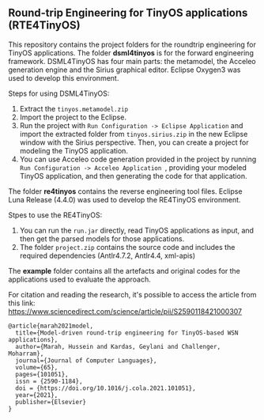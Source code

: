 ## Round-trip Engineering for TinyOS applications (RTE4TinyOS)
This repository contains the project folders for the roundtrip engineering for TinyOS applications.
The folder **dsml4tinyos** is for the forward engineering framework. DSML4TinyOS has four main parts: the metamodel, the Acceleo generation engine and the Sirius graphical editor.
Eclipse Oxygen3 was used to develop this environment.

Steps for using DSML4TinyOS:
1. Extract the `tinyos.metamodel.zip`
1. Import the project to the Eclipse.
1. Run the project with `Run Configuration -> Eclipse Application` and import the extracted folder from `tinyos.sirius.zip` in the new Eclipse window with the Sirius perspective. Then, you can create a project for modeling the TinyOS application. 
1. You can use Acceleo code generation provided in the project by running `Run Configuration -> Acceleo Application `, providing your modeled TinyOS application, and then generating the code for that application.

The folder **re4tinyos** contains the reverse engineering tool files.
Eclipse Luna Release (4.4.0) was used to develop the RE4TinyOS environment.

Stpes to use the RE4TinyOS:
1. You can run the `run.jar` directly, read TinyOS applications as input, and then get the parsed models for those applications.
1. The folder `project.zip` contains the source code and includes the required dependencies (Antlr4.7.2, Antlr4.4, xml-apis)

The **example** folder contains all the artefacts and original codes for the applications used to evaluate the approach.

For citation and reading the research, it's possible to access the article from this link:
https://www.sciencedirect.com/science/article/pii/S2590118421000307

    @article{marah2021model,
      title={Model-driven round-trip engineering for TinyOS-based WSN applications},
      author={Marah, Hussein and Kardas, Geylani and Challenger, Moharram},
      journal={Journal of Computer Languages},
      volume={65},
      pages={101051},
      issn = {2590-1184},
      doi = {https://doi.org/10.1016/j.cola.2021.101051},
      year={2021},
      publisher={Elsevier}
    }
